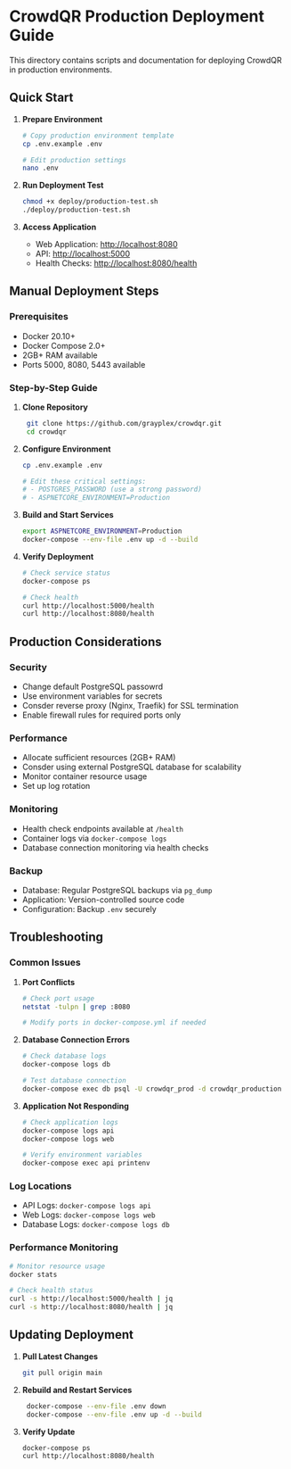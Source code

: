 # CrowdQR Production Deployment Guide

This directory contains scripts and documentation for deploying CrowdQR in production environments.

## Quick Start

1. **Prepare Environment**

   ```bash
   # Copy production environment template
   cp .env.example .env
   
   # Edit production settings
   nano .env
   ```

2. **Run Deployment Test**

    ```bash
    chmod +x deploy/production-test.sh
    ./deploy/production-test.sh
    ```

3. **Access Application**

    - Web Application: <http://localhost:8080>
    - API: <http://localhost:5000>
    - Health Checks: <http://localhost:8080/health>

## Manual Deployment Steps

### Prerequisites

- Docker 20.10+
- Docker Compose 2.0+
- 2GB+ RAM available
- Ports 5000, 8080, 5443 available

### Step-by-Step Guide

1. **Clone Repository**

   ```bash
    git clone https://github.com/grayplex/crowdqr.git
    cd crowdqr
    ```

2. **Configure Environment**

    ```bash
    cp .env.example .env

    # Edit these critical settings:
    # - POSTGRES_PASSWORD (use a strong password)
    # - ASPNETCORE_ENVIRONMENT=Production
    ```

3. **Build and Start Services**

    ```bash
    export ASPNETCORE_ENVIRONMENT=Production
    docker-compose --env-file .env up -d --build
    ```

4. **Verify Deployment**

    ```bash
    # Check service status
    docker-compose ps

    # Check health
    curl http://localhost:5000/health
    curl http://localhost:8080/health
    ```

## Production Considerations

### Security

- Change default PostgreSQL passowrd
- Use environment variables for secrets
- Consder reverse proxy (Nginx, Traefik) for SSL termination
- Enable firewall rules for required ports only

### Performance

- Allocate sufficient resources (2GB+ RAM)
- Consder using external PostgreSQL database for scalability
- Monitor container resource usage
- Set up log rotation

### Monitoring

- Health check endpoints available at `/health`
- Container logs via `docker-compose logs`
- Database connection monitoring via health checks

### Backup

- Database: Regular PostgreSQL backups via `pg_dump`
- Application: Version-controlled source code
- Configuration: Backup `.env` securely

## Troubleshooting

### Common Issues

1. **Port Conflicts**

    ```bash
    # Check port usage
    netstat -tulpn | grep :8080

    # Modify ports in docker-compose.yml if needed
    ```

2. **Database Connection Errors**

    ```bash
    # Check database logs
    docker-compose logs db

    # Test database connection
    docker-compose exec db psql -U crowdqr_prod -d crowdqr_production
    ```

3. **Application Not Responding**

    ```bash
    # Check application logs
    docker-compose logs api
    docker-compose logs web

    # Verify environment variables
    docker-compose exec api printenv
    ```

### Log Locations

- API Logs: `docker-compose logs api`
- Web Logs: `docker-compose logs web`
- Database Logs: `docker-compose logs db`

### Performance Monitoring

```bash
# Monitor resource usage
docker stats

# Check health status
curl -s http://localhost:5000/health | jq
curl -s http://localhost:8080/health | jq
```

## Updating Deployment

1. **Pull Latest Changes**

   ```bash
   git pull origin main
   ```

2. **Rebuild and Restart Services**

   ```bash
    docker-compose --env-file .env down
    docker-compose --env-file .env up -d --build
    ```

3. **Verify Update**

    ```bash
    docker-compose ps
    curl http://localhost:8080/health
    ```
